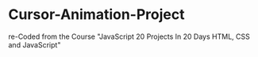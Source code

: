# Cursor-Animation-Project
re-Coded from the Course "JavaScript 20 Projects In 20 Days HTML, CSS and JavaScript"
